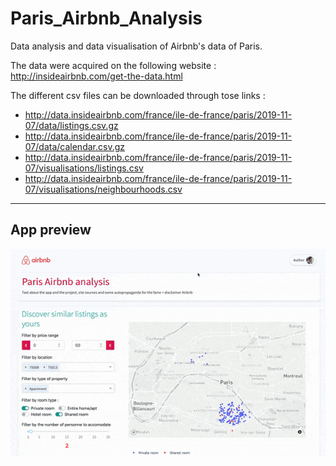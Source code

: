 # Paris_Airbnb_Analysis
Data analysis and data visualisation of Airbnb's data of Paris. 

The data were acquired on the following website : http://insideairbnb.com/get-the-data.html

The different csv files can be downloaded through tose links : 
- http://data.insideairbnb.com/france/ile-de-france/paris/2019-11-07/data/listings.csv.gz
- http://data.insideairbnb.com/france/ile-de-france/paris/2019-11-07/data/calendar.csv.gz
- http://data.insideairbnb.com/france/ile-de-france/paris/2019-11-07/visualisations/listings.csv
- http://data.insideairbnb.com/france/ile-de-france/paris/2019-11-07/visualisations/neighbourhoods.csv

--------

## App preview 

![](ezgif.com-optimize.gif)
